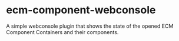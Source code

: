 # ecm-component-webconsole
A simple webconsole plugin that shows the state of the opened ECM Component Containers and their components.
